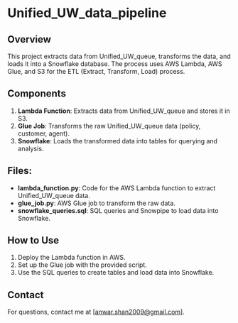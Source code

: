 # Unified_UW_data_pipeline

## Overview
This project extracts data from Unified_UW_queue, transforms the data, and loads it into a Snowflake database. The process uses AWS Lambda, AWS Glue, and S3 for the ETL (Extract, Transform, Load) process.

## Components
1. **Lambda Function**: Extracts data from Unified_UW_queue and stores it in S3.
2. **Glue Job**: Transforms the raw Unified_UW_queue data (policy, customer, agent).
3. **Snowflake**: Loads the transformed data into tables for querying and analysis.

## Files:
- **lambda_function.py**: Code for the AWS Lambda function to extract Unified_UW_queue data.
- **glue_job.py**: AWS Glue job to transform the raw data.
- **snowflake_queries.sql**: SQL queries and Snowpipe to load data into Snowflake.

## How to Use
1. Deploy the Lambda function in AWS.
2. Set up the Glue job with the provided script.
3. Use the SQL queries to create tables and load data into Snowflake.

## Contact
For questions, contact me at [anwar.shan2009@gmail.com].
